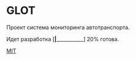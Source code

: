 # GLOT

Проект система мониторинга автотранспорта.

Идет разработка [______|_________________] 20% готова.

[MIT](https://choosealicense.com/licenses/mit/)
